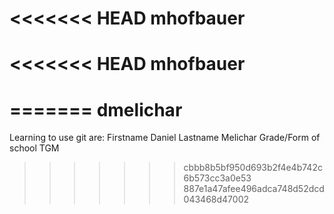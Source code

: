 <<<<<<< HEAD
mhofbauer
=======
<<<<<<< HEAD
mhofbauer
=========


=======
dmelichar
=========

Learning to use git are:
Firstname 	Daniel
Lastname	Melichar
Grade/Form of school	TGM
>>>>>>> cbbb8b5bf950d693b2f4e4b742c6b573cc3a0e53
>>>>>>> 887e1a47afee496adca748d52dcd043468d47002
